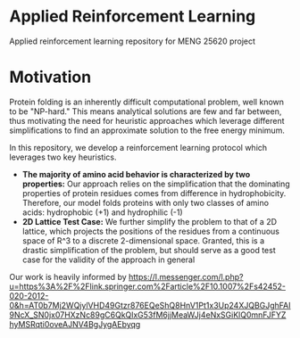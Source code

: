 # Applied Reinforcement Learning
Applied reinforcement learning repository for MENG 25620 project
# Motivation
Protein folding is an inherently difficult computational problem, well known to be "NP-hard." This means analytical solutions are few and far between, thus motivating the need for heuristic approaches which leverage different simplifications to find an approximate solution to the free energy minimum. 

In this repository, we develop a reinforcement learning protocol which leverages two key heuristics.
* **The majority of amino acid behavior is characterized by two properties:** Our approach relies on the simplification that the dominating properties of protein residues comes from difference in hydrophobicity. Therefore, our model folds proteins with only two classes of amino acids: hydrophobic (+1) and hydrophilic (-1)
* **2D Lattice Test Case:** We further simplify the problem to that of a 2D lattice, which projects the positions of the residues from a continuous space of R^3 to a discrete 2-dimensional space. Granted, this is a drastic simplification of the problem, but should serve as a good test case for the validity of the approach in general

Our work is heavily informed by https://l.messenger.com/l.php?u=https%3A%2F%2Flink.springer.com%2Farticle%2F10.1007%2Fs42452-020-2012-0&h=AT0b7Mj2WQjylVHD49Gtzr876EQeShQ8HnV1Pt1x3Up24XJQBGJghFAI9NcX_SN0jx07HXzNc89gC6QkQlxG53fM6jjMeaWJj4eNxSGiKlQ0mnFJFYZhyMSRqti0oveAJNV4BgJygAEbyqg
